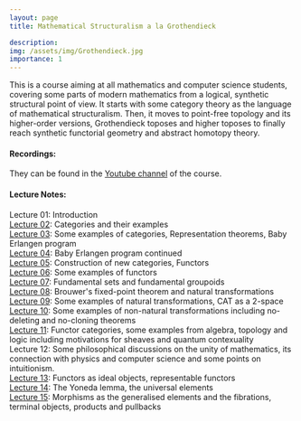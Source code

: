 ```yaml
---
layout: page
title: Mathematical Structuralism a la Grothendieck

description:
img: /assets/img/Grothendieck.jpg
importance: 1
---
```


This is a course aiming at all mathematics and computer science students, covering some parts of modern mathematics from a logical, synthetic structural point of view. It starts with some category theory as the language of mathematical structuralism. Then, it moves to point-free topology and its higher-order versions, Grothendieck toposes and higher toposes to finally reach synthetic functorial geometry and abstract homotopy theory.

#### Recordings:

They can be found in the [Youtube channel](https://www.youtube.com/channel/UCSHENrh8wDNs92j23JspaCQ?view_as=subscriber) of the course.

#### Lecture Notes:

Lecture 01: Introduction   
[Lecture 02](/assets/pdf/02.pdf): Categories and their examples      
[Lecture 03](/assets/pdf/03.pdf): Some examples of categories, Representation theorems, Baby Erlangen program      
[Lecture 04](/assets/pdf/04.pdf): Baby Erlangen program continued       
[Lecture 05](/assets/pdf/05.pdf): Construction of new categories, Functors  
[Lecture 06](/assets/pdf/06.pdf): Some examples of functors  
[Lecture 07](/assets/pdf/07.pdf): Fundamental sets and fundamental groupoids  
[Lecture 08](/assets/pdf/08.pdf): Brouwer's fixed-point theorem and natural transformations  
[Lecture 09](/assets/pdf/09.pdf): Some examples of natural transformations, CAT as a 2-space        
[Lecture 10](/assets/pdf/10.pdf): Some examples of non-natural transformations including no-deleting and no-cloning theorems        
[Lecture 11](/assets/pdf/11.pdf): Functor categories, some examples from algebra, topology and logic including motivations for sheaves and quantum contexuality  
Lecture 12: Some philosophical discussions on the unity of mathematics, its connection with physics and computer science and some points on intuitionism.  
[Lecture 13](/assets/pdf/13.pdf): Functors as ideal objects, representable functors     
[Lecture 14](/assets/pdf/14.pdf): The Yoneda lemma, the universal elements       
[Lecture 15](/assets/pdf/15.pdf): Morphisms as the generalised elements and the fibrations, terminal objects, products and pullbacks           
  


   

   
 
